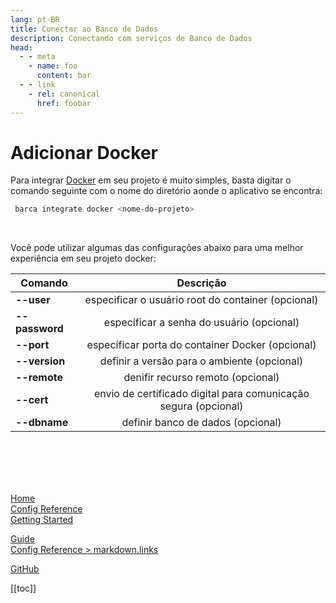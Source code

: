 ```yaml
---
lang: pt-BR
title: Conectar ao Banco de Dados
description: Conectando com serviços de Banco de Dados
head:
  - - meta
    - name: foo
      content: bar
  - - link
    - rel: canonical
      href: foobar
---
```



# Adicionar Docker

Para integrar [Docker](https://github.com/project-barca) em seu projeto é muito simples, basta digitar o comando seguinte com o nome do diretório aonde o aplicativo se encontra:
```sh
 barca integrate docker <nome-do-projeto>
```
<br/>

Você pode utilizar algumas das configurações abaixo para uma melhor experiência em seu projeto docker:



| Comando        | Descrição                                          |
| ------------- |:---------------------------------------------------:|
| **--user**      |especificar o usuário root do container (opcional) |
| **--password**      |específicar a senha do usuário (opcional)|
| **--port** |específicar porta do container Docker (opcional)|
| **--version**      |definir a versão para o ambiente (opcional) |
| **--remote**      |denifir recurso remoto (opcional) |
| **--cert**      |envio de certificado digital para comunicação segura (opcional) |
| **--dbname** |definir banco de dados (opcional)|


<br>
<br>


<br>
<br>






<!-- relative path -->
[Home](../README.md)  
[Config Reference](../reference/config.md)  
[Getting Started](./getting-started.md)  
<!-- absolute path -->
[Guide](/guide/README.md)  
[Config Reference > markdown.links](/reference/config.md#links)  
<!-- URL -->
[GitHub](https://github.com)  



[[toc]]